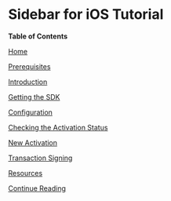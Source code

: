 <!-- begin remove -->
# Sidebar for iOS Tutorial
<!-- end -->

**Table of Contents**

[Home](iOS-Tutorial.md)

[Prerequisites](iOS-Tutorial.md#prerequisites)

[Introduction](iOS-Tutorial.md#introduction)

[Getting the SDK](iOS-Tutorial.md#getting-the-sdk)

[Configuration](iOS-Tutorial.md#configuration)

[Checking the Activation Status](iOS-Tutorial.md#checking-the-activation-status)

[New Activation](iOS-Tutorial.md#new-activation)

[Transaction Signing](iOS-Tutorial.md#transaction-signing)

[Resources](iOS-Tutorial.md#resources)

[Continue Reading](iOS-Tutorial.md#continue-reading)
